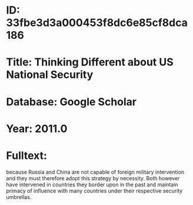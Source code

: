 # ID: 33fbe3d3a000453f8dc6e85cf8dca186
# Title: Thinking Different about US National Security
# Database: Google Scholar
# Year: 2011.0
# Fulltext:
because Russia and China are not capable of foreign military intervention and they must therefore adopt this strategy by necessity.
Both however have intervened in countries they border upon in the past and maintain primacy of influence with many countries under their respective security umbrellas.